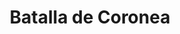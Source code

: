 ﻿---
title: "Batalla de Coronea"
permalink: periodes_189.html
layout: periode
dataInici: -394
sidebar: periodes
pares:
  - 187:
    title: "Guerra de Corinto"
    dataInici: "(-395)"
    dataFi: "(-386)"

fills:
jocsPrincipals:
jocsEscenaris:
jocsEpoca:
  - title: "Lost Battles"
    bggId: 83325
    escenari: "2nd Coronea"

  - title: "Hoplite"
    bggId: 145975
    escenari: "Coronea"

  - title: "The Glory that was Greece: Volume II: This is Sparta"
    bggId: 42700
    escenari: "Coronea"
    dataInici: 
    dataFi: 

jocsEpocaEscenaris:
---
